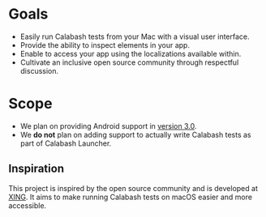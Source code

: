 # Goals

- Easily run Calabash tests from your Mac with a visual user interface.
- Provide the ability to inspect elements in your app.
- Enable to access your app using the localizations available within.
- Cultivate an inclusive open source community through respectful discussion.

# Scope

- We plan on providing Android support in [version 3.0](https://github.com/xing/calabash-launcher/milestone/3).
- We **do not** plan on adding support to actually write Calabash tests as part of Calabash Launcher.

## Inspiration

This project is inspired by the open source community and is developed at [XING](https://www.xing.com). It aims to make running Calabash tests on macOS easier and more accessible.
